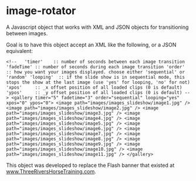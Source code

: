 image-rotator
=============

A Javascript object that works with XML and JSON objects for transitioning between images.

Goal is to have this object accept an XML like the following, or a JSON equivalent:

`<!--  
'timer'    :: number of seconds between each image transition
'fadeTime' :: number of seconds during each image transition
'order'    :: how you want your images displayed. choose either 'sequential' or 'random'
'looping'  :: if the slide show is in sequential mode, this stops the show at the last image (use 'yes' for looping, 'no' for not)
'xpos'     :: _x offset position of all loaded clips (0 is default)
'ypos'     :: _y offset position of all loaded clips (0 is default)
-->
<gallery timer="5" fadetime="3" order="sequential" looping="yes" xpos="0" ypos="0">
<image path="images/images_slideshow/image1.jpg" />
<image path="images/images_slideshow/image2.jpg" />
<image path="images/images_slideshow/image3.jpg" />
<image path="images/images_slideshow/image4.jpg" />
<image path="images/images_slideshow/image5.jpg" />
<image path="images/images_slideshow/image6.jpg" />
<image path="images/images_slideshow/image7.jpg" />
<image path="images/images_slideshow/image8.jpg" />
<image path="images/images_slideshow/image9.jpg" />
<image path="images/images_slideshow/image10.jpg" />
<image path="images/images_slideshow/image11.jpg" />
</gallery>`

This object was developed to replace the Flash banner that existed at www.ThreeRiversHorseTraining.com.